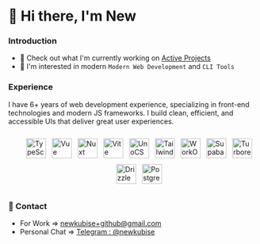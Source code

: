 # 👋 Hi there, I'm **New**


### Introduction
- 🔭 Check out what I'm currently working on [Active Projects](https://github.com/stars/newkub/lists/active-projects)
- 🌱 I'm interested in modern `Modern Web Development` and `CLI Tools`


### Experience

I have 6+ years of web development experience, specializing in front-end technologies and modern JS frameworks. I build clean, efficient, and accessible UIs that deliver great user experiences.

<div style="width: 100%; display: flex; flex-wrap: wrap; justify-content: center; gap: 0.75rem; padding: 0.75rem;">
  <img src="https://upload.wikimedia.org/wikipedia/commons/4/4c/Typescript_logo_2020.svg" width="40" height="40" alt="TypeScript">
  <img src="https://upload.wikimedia.org/wikipedia/commons/9/95/Vue.js_Logo_2.svg" width="40" height="40" alt="Vue">
  <img src="https://nuxt.com/icon.png" width="40" height="40" alt="Nuxt">
  <img src="https://vitejs.dev/logo.svg" width="40" height="40" alt="Vite">
  <img src="https://unocss.dev/logo.svg" width="40" height="40" alt="UnoCSS">
  <img src="https://tailwindcss.com/favicons/favicon.ico" width="40" height="40" alt="TailwindCSS">
  <img src="https://cdn.prod.website-files.com/621f54116cab10f6e9215d8b/621f548d3bca3b62c4bfe1c2_Favicon%2032x32.png" width="40" height="40" alt="WorkOS">
  <img src="https://supabase.com/favicon/favicon-196x196.png" width="40" height="40" alt="Supabase">
  <img src="https://turbo.build/images/favicon-dark/favicon-32x32.png" width="40" height="40" alt="Turborepo">
  <img src="https://orm.drizzle.team/favicon.ico" width="40" height="40" alt="Drizzle">
  <img src="https://www.postgresql.org/media/img/about/press/elephant.png" width="40" height="40" alt="PostgreSQL">
</div>


### 🤝 Contact
- For Work => [newkubise+github@gmail.com](mailto:newkubise+github@gmail.com)
- Personal Chat => [Telegram : @newkubise](https://t.me/newkrub)
